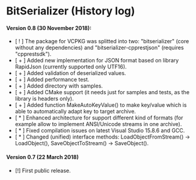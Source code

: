 # BitSerializer (History log)

#### Version 0.8 (30 November 2018):
- [ ! ] The package for VCPKG was splitted into two: "bitserializer" (core without any dependencies) and "bitserializer-cpprestjson" (requires "cpprestsdk").
- [ + ] Added new implementation for JSON format based on library RapidJson (currently supported only UTF16).
- [ + ] Added validation of deserialized values.
- [ + ] Added performance test.
- [ + ] Added directory with samples.
- [ + ] Added CMake support (it needs just for samples and tests, as the library is headers only).
- [ + ] Added function MakeAutoKeyValue() to make key/value which is able to automatically adapt key to target archive.
- [ \* ] Enhanced architecture for support different kind of formats (for example allow to implement ANSI/Unicode streams in one archive).
- [ \* ] Fixed compilation issues on latest Visual Studio 15.8.6 and GCC.
- [ \* ] Changed (unified) interface methods: LoadObjectFromStream() -> LoadObject(), SaveObjectToStream() -> SaveObject().

#### Version 0.7 (22 March 2018)
- [!] First public release.
